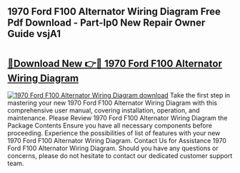 ## 1970 Ford F100 Alternator Wiring Diagram Free Pdf Download - Part-Ip0 New Repair Owner Guide vsjA1

# <h2><a href="http://dfkz7x3.blite.top/?on=1970+Ford+F100+Alternator+Wiring+Diagram">🔗Download New 👉🔴 1970 Ford F100 Alternator Wiring Diagram</a></h2>

[![1970 Ford F100 Alternator Wiring Diagram download](https://i.imgur.com/lujVjoI.png)](http://dfkz7x3.blite.top/?on=1970+Ford+F100+Alternator+Wiring+Diagram)
Take the first step in mastering your new 1970 Ford F100 Alternator Wiring Diagram with this comprehensive user manual, covering installation, operation, and maintenance. Please Review 1970 Ford F100 Alternator Wiring Diagram the Package Contents Ensure you have all necessary components before proceeding. Experience the possibilities of list of features with your new 1970 Ford F100 Alternator Wiring Diagram. Contact Us for Assistance 1970 Ford F100 Alternator Wiring Diagram. Should you have any questions or concerns, please do not hesitate to contact our dedicated customer support team.
